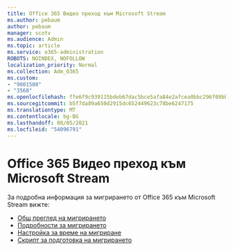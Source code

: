 ```yaml
---
title: Office 365 Видео преход към Microsoft Stream
ms.author: pebaum
author: pebaum
manager: scotv
ms.audience: Admin
ms.topic: article
ms.service: o365-administration
ROBOTS: NOINDEX, NOFOLLOW
localization_priority: Normal
ms.collection: Adm_O365
ms.custom:
- "9001508"
- "3568"
ms.openlocfilehash: ffe6f9c939115bdeb67dac5bce5afa84e2afcea0bbc296f09bbe7b15eebf282d
ms.sourcegitcommit: b5f7da89a650d2915dc652449623c78be6247175
ms.translationtype: MT
ms.contentlocale: bg-BG
ms.lasthandoff: 08/05/2021
ms.locfileid: "54096791"
---
```

# <a name="office-365-video-transition-to-microsoft-stream"></a>Office 365 Видео преход към Microsoft Stream

За подробна информация за мигрирането от Office 365 към Microsoft Stream вижте:

- [Общ преглед на мигрирането](https://docs.microsoft.com/stream/migrate-from-office-365)
- [Подробности за мигрирането](https://docs.microsoft.com/stream/migration-experience)
- [Настройка за време на мигриране](https://docs.microsoft.com/stream/migration-o365video-timing-setting)
- [Скрипт за подготовка на мигрирането](https://docs.microsoft.com/stream/migration-o365video-prep)
